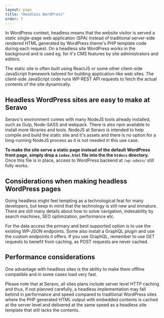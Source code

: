 ```yaml
---
layout: page
title: "Headless WordPress"
order: 7
---
```

In WordPress context, headless means that the website visitor is served a static single-page web application (SPA) instead of traditional server-side rendered HTML generated by WordPress theme's PHP template code during each request. On a headless site WordPress works in the background and is used eg. for it's CMS features by site administrators and editors.

The static site is often built using ReactJS or some other client-side JavaScript framework tailored for building application-like web sites. The client-side JavaScript code runs WP-REST API requests to fetch the actual contents of the site dynamically.

## Headless WordPress sites are easy to make at Seravo

Seravo's environment comes with many NodeJS tools already installed, such as Gulp, Node-SASS and webpack. There is also npm available to install more libraries and tools. NodeJS at Seravo is intended to help compile and build the static site and it's assets and there is no option for a long-running NodeJS process as it is not needed in this use case.

**To make the site serve a static page instead of the default WordPress front page, simply drop a `index.html` file into the the `htdocs` directory.** Once this file is in place, access to WordPress backend at `/wp-admin/` still fully works.

## Considerations when making headless WordPress pages

Going headless might feel tempting as a technological feat for many developers, but keep in mind that the technology is still new and immature. There are still many details about how to solve navigation, indexability by search machines, SEO optimization, performance etc.

For the data access the primary and best supported option is to use the existing WP-JSON endpoints. Some also install a GraphQL plugin and use the custom endpoints it offers. If you use GraphQL, remember to use GET requests to benefit from caching, as POST requests are never cached.

## Performance considerations

One advantage with headless sites is the ability to make them offline compatible and in some cases load very fast.

Please note that at Seravo, all sites plans include server level HTTP caching and thus, if not planned carefully, a headless implementation may fall behind in performance and speed compared to traditional WordPress sites where the PHP generated HTML output with embedded contents is cached at the server level and delivered at the same speed as a headless site template that still lacks the contents.
